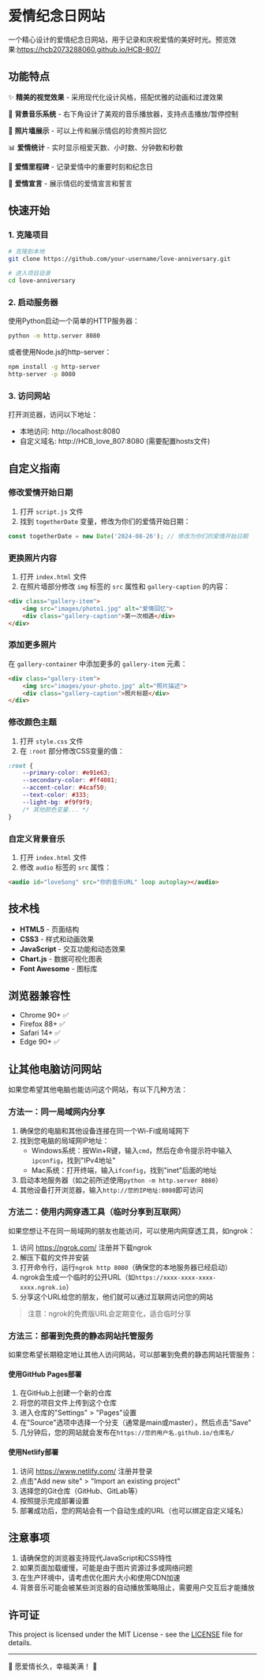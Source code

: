 # 爱情纪念日网站

一个精心设计的爱情纪念日网站，用于记录和庆祝爱情的美好时光。预览效果:https://hcb2073288060.github.io/HCB-807/

## 功能特点

✨ **精美的视觉效果** - 采用现代化设计风格，搭配优雅的动画和过渡效果

🎵 **背景音乐系统** - 右下角设计了美观的音乐播放器，支持点击播放/暂停控制

📸 **照片墙展示** - 可以上传和展示情侣的珍贵照片回忆

📊 **爱情统计** - 实时显示相爱天数、小时数、分钟数和秒数

🎁 **爱情里程碑** - 记录爱情中的重要时刻和纪念日

💖 **爱情宣言** - 展示情侣的爱情宣言和誓言

## 快速开始

### 1. 克隆项目

```bash
# 克隆到本地
git clone https://github.com/your-username/love-anniversary.git

# 进入项目目录
cd love-anniversary
```

### 2. 启动服务器

使用Python启动一个简单的HTTP服务器：

```bash
python -m http.server 8080
```

或者使用Node.js的http-server：

```bash
npm install -g http-server
http-server -p 8080
```

### 3. 访问网站

打开浏览器，访问以下地址：
- 本地访问: http://localhost:8080
- 自定义域名: http://HCB_love_807:8080 (需要配置hosts文件)

## 自定义指南

### 修改爱情开始日期

1. 打开 `script.js` 文件
2. 找到 `togetherDate` 变量，修改为你们的爱情开始日期：

```javascript
const togetherDate = new Date('2024-08-26'); // 修改为你们的爱情开始日期
```

### 更换照片内容

1. 打开 `index.html` 文件
2. 在照片墙部分修改 `img` 标签的 `src` 属性和 `gallery-caption` 的内容：

```html
<div class="gallery-item">
    <img src="images/photo1.jpg" alt="爱情回忆">
    <div class="gallery-caption">第一次相遇</div>
</div>
```

### 添加更多照片

在 `gallery-container` 中添加更多的 `gallery-item` 元素：

```html
<div class="gallery-item">
    <img src="images/your-photo.jpg" alt="照片描述">
    <div class="gallery-caption">照片标题</div>
</div>
```

### 修改颜色主题

1. 打开 `style.css` 文件
2. 在 `:root` 部分修改CSS变量的值：

```css
:root {
    --primary-color: #e91e63;
    --secondary-color: #ff4081;
    --accent-color: #4caf50;
    --text-color: #333;
    --light-bg: #f9f9f9;
    /* 其他颜色变量... */
}
```

### 自定义背景音乐

1. 打开 `index.html` 文件
2. 修改 `audio` 标签的 `src` 属性：

```html
<audio id="loveSong" src="你的音乐URL" loop autoplay></audio>
```

## 技术栈

- **HTML5** - 页面结构
- **CSS3** - 样式和动画效果
- **JavaScript** - 交互功能和动态效果
- **Chart.js** - 数据可视化图表
- **Font Awesome** - 图标库

## 浏览器兼容性

- Chrome 90+ ✅
- Firefox 88+ ✅
- Safari 14+ ✅
- Edge 90+ ✅

## 让其他电脑访问网站

如果您希望其他电脑也能访问这个网站，有以下几种方法：

### 方法一：同一局域网内分享

1. 确保您的电脑和其他设备连接在同一个Wi-Fi或局域网下
2. 找到您电脑的局域网IP地址：
   - Windows系统：按Win+R键，输入`cmd`，然后在命令提示符中输入`ipconfig`，找到"IPv4地址"
   - Mac系统：打开终端，输入`ifconfig`，找到"inet"后面的地址
3. 启动本地服务器（如之前所述使用`python -m http.server 8080`）
4. 其他设备打开浏览器，输入`http://您的IP地址:8080`即可访问

### 方法二：使用内网穿透工具（临时分享到互联网）

如果您想让不在同一局域网的朋友也能访问，可以使用内网穿透工具，如ngrok：

1. 访问 https://ngrok.com/ 注册并下载ngrok
2. 解压下载的文件并安装
3. 打开命令行，运行`ngrok http 8080`（确保您的本地服务器已经启动）
4. ngrok会生成一个临时的公开URL（如`https://xxxx-xxxx-xxxx-xxxx.ngrok.io`）
5. 分享这个URL给您的朋友，他们就可以通过互联网访问您的网站

> 注意：ngrok的免费版URL会定期变化，适合临时分享

### 方法三：部署到免费的静态网站托管服务

如果您希望长期稳定地让其他人访问网站，可以部署到免费的静态网站托管服务：

#### 使用GitHub Pages部署

1. 在GitHub上创建一个新的仓库
2. 将您的项目文件上传到这个仓库
3. 进入仓库的"Settings" > "Pages"设置
4. 在"Source"选项中选择一个分支（通常是main或master），然后点击"Save"
5. 几分钟后，您的网站就会发布在`https://您的用户名.github.io/仓库名/`

#### 使用Netlify部署

1. 访问 https://www.netlify.com/ 注册并登录
2. 点击"Add new site" > "Import an existing project"
3. 选择您的Git仓库（GitHub、GitLab等）
4. 按照提示完成部署设置
5. 部署成功后，您的网站会有一个自动生成的URL（也可以绑定自定义域名）

## 注意事项

1. 请确保您的浏览器支持现代JavaScript和CSS特性
2. 如果页面加载缓慢，可能是由于图片资源过多或网络问题
3. 在生产环境中，请考虑优化图片大小和使用CDN加速
4. 背景音乐可能会被某些浏览器的自动播放策略阻止，需要用户交互后才能播放

## 许可证

This project is licensed under the MIT License - see the [LICENSE](LICENSE) file for details.

---

💖 愿爱情长久，幸福美满！ 💖

